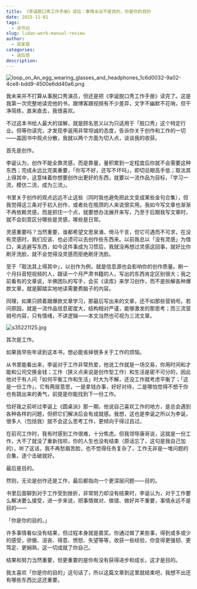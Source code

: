 ```yaml
---
title: 《李诞脱口秀工作手册》读后：事情永远不是目的，你是你的目的
date: 2025-11-01
tags:
  - 读书记
slug: lidan-work-manual-review
author:
  - 梁某银
categories:
  - 读后感
description:
---
```

![loop_on_An_egg_wearing_glasses_and_headphones_1c6d0032-9a02-4ce8-bdd9-4500e6dd40a6.png](https://img.liangmouyin.com/2025/11/c435d02d77f61d25c50b20f71a7b23b1.png)

我未来并不打算从事脱口秀演员，但还是把《李诞脱口秀工作手册》读完了。这是我第一次完整地读完他的书，跟博客跟视频有不少差异，文字不幽默不花哨，但干净简练，直来直去，我很喜欢。

不过这本书给人最大的误解，就是顾名思义以为只适用于「脱口秀」这个特定行业。但等你读完，才发现李诞用非常坦诚的态度，告诉你关于创作和工作的一切——盖因书中观点分散，我就以两个方面为切入点，谈谈我的收获。

首先是创作。

李诞认为，创作不能全靠灵感，而是靠量，量积累到一定程度后你就不会需要这种东西；完成永远比完美重要，「你写不好，还写不坏吗」，即切忌眼高手低；取法其上得其中，这意味着你想要创作出更好的东西，就要以一流作品为目标，「学习一流，模仿二流，成为三流」。

书里关于创作的观点远远不止这些（同时我也避免把此文变成某些金句合集），但我觉得这三条对于初入创作，或者处在瓶颈的人来说很实用。我如今写文章也渐渐不再依赖灵感，而是抓住一个点，就要想办法展开来写，乃至于后期我写文章时，就不会刻意区分哪些是灵感，哪些是日常。

灵感重要吗？当然重要，谁都希望文思泉涌、倚马千言，但它可遇而不可求，在没有灵感时，我们应该、也必须可以去创作些东西来。以前我总以「没有灵感」为借口，来逃避写东西，如今这件事成为习惯后，我就没再想过灵感这回事，就好比你刷牙洗脸，就不会觉得没灵感而拒绝刷牙洗脸。

至于「取法其上得其中」，以创作为例，就是信息源也会影响你的创作质量。刷一个月抖音短视频的人，跟读一个月严肃书籍的人，写出的东西肯定区别很大；我之前看有的文章说，半佛团队的写手，会买《读库》来学习创作，而不是拆解各种爆款文章，就是脚踏实地地读需要费脑子的内容。

同理，如果只顾着跟爆款文章学习，那最后写出来的文章，还不如那些营销号。若问原因，就是一流作品信息密度大，结构相对严谨，能够激发的那思考；而三流营销号内容，只有情绪，不讲逻辑——本文当然也可视为三流文章。

![s35221125.jpg](https://img.liangmouyin.com/2025/11/fdeed88de0a851f7c5f2899320267f12.jpg)

其次是工作。

如果我早些年读到这本书，想必能省掉很多关于工作的烦恼。

从书里能看出来，李诞对于工作非常热爱，他说工作就是一场交易，你用时间和才能和公司交换金钱；工作（狭义点来说是创作型工作）和生活是密不可分的，因此他对于有人问「如何平衡工作和生活」时大为不解，还没工作就考虑平衡了；「这是一份工作」，它有两层意思，一是拿钱办事，好好对待，二是哪怕觉得不想干你也有跳出来的勇气，前提是你能找到下一份工作。

恰好我之前听过李诞上《圆桌派》那一期，他说自己喜欢工作的地方，是总会遇到各种各样的问题，但把它们解决后会有成就感。我想，这也是李诞之所以为李诞，很多人（包括我）就不会这么思考工作，更倾向于得过且过。

在前司工作时，我有时感到工作很难，十分焦虑。但我领导康哥说，这就是一份工作，大不了就没了重新找呗，你的人生也没有结束（原话忘了，这句是我自己加的）。听了这话，我不再愁眉苦脸，也不觉得任务复杂了，工作无非是一堆问题的合集，逐个击破就好。

最后是目的。

然则，无论是创作还是工作，最后都指向一个更深层问题——目的。

书里后面聊到对于工作受到挫折，非常努力却没有结果时，李诞认为，对于工作要么解决要么接受，进一步来说，把事情做对、做错、做好并不重要，事情永远不是目的——

「你是你的目的。」

许多事情看似没有结果，但过程本身就是嘉奖。你通过做了某些事，得到或多或少的感受，骄傲、沮丧、得意、愤怒、失望等等，收获一些经验，你变得更强韧、更笃定、更娴熟，这一切成就了你自己。

结果和努力当然重要，但更重要的是你有没有获得进步和成长，这才是目的。

我太喜欢「你是你的目的」这句话了，所以这篇文章到这里就结束吧，我想不出还有哪些东西比这还重要。